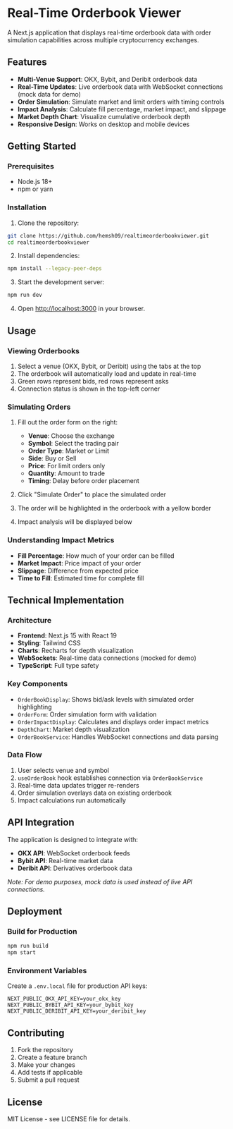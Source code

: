 # Real-Time Orderbook Viewer

A Next.js application that displays real-time orderbook data with order simulation capabilities across multiple cryptocurrency exchanges.

## Features

- **Multi-Venue Support**: OKX, Bybit, and Deribit orderbook data
- **Real-Time Updates**: Live orderbook data with WebSocket connections (mock data for demo)
- **Order Simulation**: Simulate market and limit orders with timing controls
- **Impact Analysis**: Calculate fill percentage, market impact, and slippage
- **Market Depth Chart**: Visualize cumulative orderbook depth
- **Responsive Design**: Works on desktop and mobile devices

## Getting Started

### Prerequisites

- Node.js 18+ 
- npm or yarn

### Installation

1. Clone the repository:
```bash
git clone https://github.com/hemsh09/realtimeorderbookviewer.git
cd realtimeorderbookviewer
```

2. Install dependencies:
```bash
npm install --legacy-peer-deps
```

3. Start the development server:
```bash
npm run dev
```

4. Open [http://localhost:3000](http://localhost:3000) in your browser.

## Usage

### Viewing Orderbooks

1. Select a venue (OKX, Bybit, or Deribit) using the tabs at the top
2. The orderbook will automatically load and update in real-time
3. Green rows represent bids, red rows represent asks
4. Connection status is shown in the top-left corner

### Simulating Orders

1. Fill out the order form on the right:
   - **Venue**: Choose the exchange
   - **Symbol**: Select the trading pair
   - **Order Type**: Market or Limit
   - **Side**: Buy or Sell
   - **Price**: For limit orders only
   - **Quantity**: Amount to trade
   - **Timing**: Delay before order placement

2. Click "Simulate Order" to place the simulated order
3. The order will be highlighted in the orderbook with a yellow border
4. Impact analysis will be displayed below

### Understanding Impact Metrics

- **Fill Percentage**: How much of your order can be filled
- **Market Impact**: Price impact of your order
- **Slippage**: Difference from expected price
- **Time to Fill**: Estimated time for complete fill

## Technical Implementation

### Architecture

- **Frontend**: Next.js 15 with React 19
- **Styling**: Tailwind CSS
- **Charts**: Recharts for depth visualization
- **WebSockets**: Real-time data connections (mocked for demo)
- **TypeScript**: Full type safety

### Key Components

- `OrderBookDisplay`: Shows bid/ask levels with simulated order highlighting
- `OrderForm`: Order simulation form with validation
- `OrderImpactDisplay`: Calculates and displays order impact metrics
- `DepthChart`: Market depth visualization
- `OrderBookService`: Handles WebSocket connections and data parsing

### Data Flow

1. User selects venue and symbol
2. `useOrderBook` hook establishes connection via `OrderBookService`
3. Real-time data updates trigger re-renders
4. Order simulation overlays data on existing orderbook
5. Impact calculations run automatically

## API Integration

The application is designed to integrate with:

- **OKX API**: WebSocket orderbook feeds
- **Bybit API**: Real-time market data
- **Deribit API**: Derivatives orderbook data

*Note: For demo purposes, mock data is used instead of live API connections.*

## Deployment

### Build for Production

```bash
npm run build
npm start
```

### Environment Variables

Create a `.env.local` file for production API keys:

```
NEXT_PUBLIC_OKX_API_KEY=your_okx_key
NEXT_PUBLIC_BYBIT_API_KEY=your_bybit_key
NEXT_PUBLIC_DERIBIT_API_KEY=your_deribit_key
```

## Contributing

1. Fork the repository
2. Create a feature branch
3. Make your changes
4. Add tests if applicable
5. Submit a pull request

## License

MIT License - see LICENSE file for details.